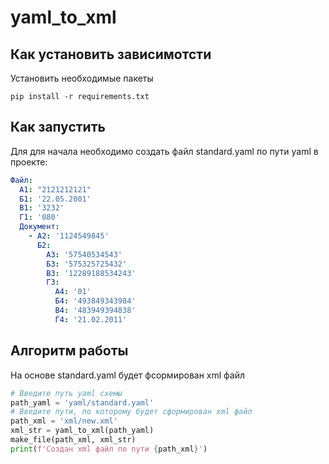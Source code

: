 # yaml_to_xml

## Как установить зависимотсти

Установить необходимые пакеты
```shell
pip install -r requirements.txt
```

## Как запустить

Для для начала необходимо создать файл standard.yaml по пути yaml в проекте:
```yaml
Файл:
  А1: "2121212121"
  Б1: '22.05.2001'
  B1: '3232'
  Г1: '080'
  Документ:
    - A2: '1124549845'
      Б2:
        A3: '57540534543'
        Б3: '575325725432'
        В3: '12289188534243'
        Г3:
          А4: '01'
          Б4: '493849343984'
          В4: '483949394838'
          Г4: '21.02.2011'
```

## Алгоритм работы
На основе standard.yaml будет фсормирован xml файл
```python
# Введите путь yaml схемы
path_yaml = 'yaml/standard.yaml'
# Введите пути, по которому будет сформирован xml файл
path_xml = 'xml/new.xml'
xml_str = yaml_to_xml(path_yaml)
make_file(path_xml, xml_str)
print(f'Создан xml файл по пути {path_xml}')
```
